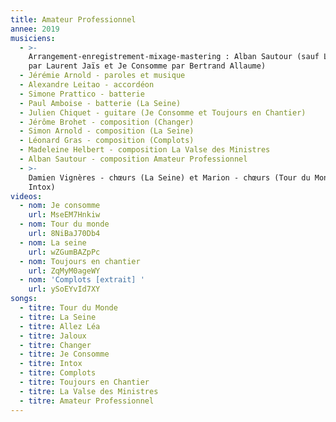 ```yaml
---
title: Amateur Professionnel
annee: 2019
musiciens:
  - >-
    Arrangement-enregistrement-mixage-mastering : Alban Sautour (sauf La Seine
    par Laurent Jaïs et Je Consomme par Bertrand Allaume)
  - Jérémie Arnold - paroles et musique
  - Alexandre Leitao - accordéon
  - Simone Prattico - batterie
  - Paul Amboise - batterie (La Seine)
  - Julien Chiquet - guitare (Je Consomme et Toujours en Chantier)
  - Jérôme Brohet - composition (Changer)
  - Simon Arnold - composition (La Seine)
  - Léonard Gras - composition (Complots)
  - Madeleine Helbert - composition La Valse des Ministres
  - Alban Sautour - composition Amateur Professionnel
  - >-
    Damien Vignères - chœurs (La Seine) et Marion - chœurs (Tour du Monde et
    Intox)
videos:
  - nom: Je consomme
    url: MseEM7Hnkiw
  - nom: Tour du monde
    url: 8NiBaJ70Db4
  - nom: La seine
    url: wZGumBAZpPc
  - nom: Toujours en chantier
    url: ZqMyM0ageWY
  - nom: 'Complots [extrait] '
    url: ySoEYvId7XY
songs:
  - titre: Tour du Monde
  - titre: La Seine
  - titre: Allez Léa
  - titre: Jaloux
  - titre: Changer
  - titre: Je Consomme
  - titre: Intox
  - titre: Complots
  - titre: Toujours en Chantier
  - titre: La Valse des Ministres
  - titre: Amateur Professionnel
---
```


